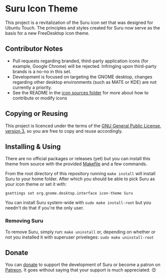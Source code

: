 Suru Icon Theme
================

This project is a revitalization of the Suru icon set that was designed for Ubuntu Touch. The principles and styles created for Suru now serve as the basis for a new FreeDesktop icon theme.

## Contributor Notes

 - Pull requests regarding branded, third-party application icons (for example, Google Chrome) will be rejected. Infringing upon third-party brands is a no-no in this set.
 - Development is focused on targeting the GNOME desktop, changes regarding other desktop environments (such as MATE or KDE) are not currently a priority.
 - See the README in the [icon sources folder](/src) for more about how to contribute or modify icons

## Copying or Reusing

This project is licenced under the terms of the [GNU General Public License, version 3](https://www.gnu.org/licenses/gpl-3.0.txt), so you are free to copy and reuse accordingly.

## Installing & Using

There are no official packages or releases (yet) but you can install this theme from source with the provided [Makefile](/Makefile) and a few commands.

From the root directory of this repository running `make install` will install Suru to your home folder. After which you should be able to pick Suru as your icon theme or set it with:

    gsettings set org.gnome.desktop.interface icon-theme Suru

You can install Suru system-wide with `sudo make install-root` but you needn't do that if you're the only user.

### Removing Suru

To remove Suru, simply run: `make uninstall` or, depending on whether or not you installed it with superuser priveleges: `sudo make uninstall-root` 

## Donate

You can [donate](https://snwh.org/donate) to support the development of Suru or become a patron on [Patreon](http://patreon.com/snwh/). It goes without saying that your support is much appreciated. &#x1F60A;


